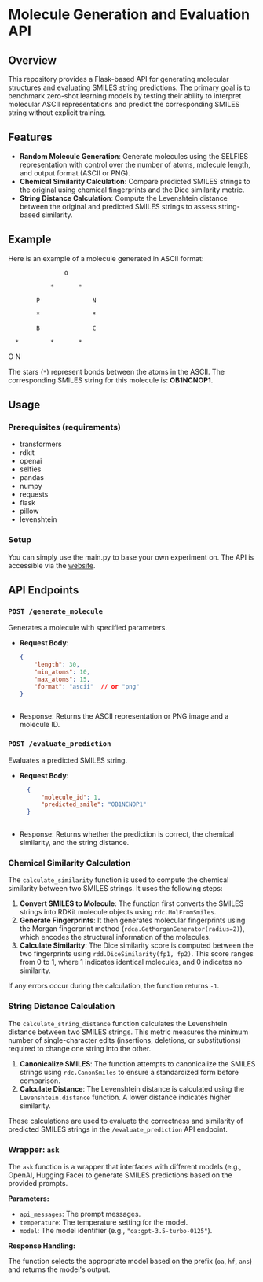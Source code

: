 # Molecule Generation and Evaluation API

## Overview

This repository provides a Flask-based API for generating molecular structures and evaluating SMILES string predictions. The primary goal is to benchmark zero-shot learning models by testing their ability to interpret molecular ASCII representations and predict the corresponding SMILES string without explicit training.

## Features

- **Random Molecule Generation**: Generate molecules using the SELFIES representation with control over the number of atoms, molecule length, and output format (ASCII or PNG).
- **Chemical Similarity Calculation**: Compare predicted SMILES strings to the original using chemical fingerprints and the Dice similarity metric.
- **String Distance Calculation**: Compute the Levenshtein distance between the original and predicted SMILES strings to assess string-based similarity.

## Example

Here is an example of a molecule generated in ASCII format:

                    O                                        
                                                             
                *       *                                    
                                                             
            P               N                                
                                                             
            *               *                                
                                                             
            B               C                                
                                                             
      *         *       *                                    
                                                             
O                   N                                        


The stars (`*`) represent bonds between the atoms in the ASCII. The corresponding SMILES string for this molecule is: **OB1NCNOP1**.

## Usage

### Prerequisites (requirements)

- transformers
- rdkit
- openai
- selfies
- pandas
- numpy
- requests
- flask
- pillow
- levenshtein

### Setup

You can simply use the main.py to base your own experiment on. The API is accessible via the [website](https://child-play.onrender.com). 
                                
## API Endpoints

### `POST /generate_molecule`

Generates a molecule with specified parameters.

- **Request Body**:
  ```json
  {
      "length": 30,
      "min_atoms": 10,
      "max_atoms": 15,
      "format": "ascii"  // or "png"
  }                            
                                                             
- Response: Returns the ASCII representation or PNG image and a molecule ID.

### `POST /evaluate_prediction`

Evaluates a predicted SMILES string.

- **Request Body**:
  ```json
    {
        "molecule_id": 1,
        "predicted_smile": "OB1NCNOP1"
    }                         
                                                             
- Response: Returns whether the prediction is correct, the chemical similarity, and the string distance.

### Chemical Similarity Calculation

The `calculate_similarity` function is used to compute the chemical similarity between two SMILES strings. It uses the following steps:

1. **Convert SMILES to Molecule**: The function first converts the SMILES strings into RDKit molecule objects using `rdc.MolFromSmiles`.
2. **Generate Fingerprints**: It then generates molecular fingerprints using the Morgan fingerprint method (`rdca.GetMorganGenerator(radius=2)`), which encodes the structural information of the molecules.
3. **Calculate Similarity**: The Dice similarity score is computed between the two fingerprints using `rdd.DiceSimilarity(fp1, fp2)`. This score ranges from 0 to 1, where 1 indicates identical molecules, and 0 indicates no similarity.

If any errors occur during the calculation, the function returns `-1`.

### String Distance Calculation

The `calculate_string_distance` function calculates the Levenshtein distance between two SMILES strings. This metric measures the minimum number of single-character edits (insertions, deletions, or substitutions) required to change one string into the other.

1. **Canonicalize SMILES**: The function attempts to canonicalize the SMILES strings using `rdc.CanonSmiles` to ensure a standardized form before comparison.
2. **Calculate Distance**: The Levenshtein distance is calculated using the `Levenshtein.distance` function. A lower distance indicates higher similarity.

These calculations are used to evaluate the correctness and similarity of predicted SMILES strings in the `/evaluate_prediction` API endpoint.

### Wrapper: `ask`

The `ask` function is a wrapper that interfaces with different models (e.g., OpenAI, Hugging Face) to generate SMILES predictions based on the provided prompts.

**Parameters:**

- `api_messages`: The prompt messages.
- `temperature`: The temperature setting for the model.
- `model`: The model identifier (e.g., `"oa:gpt-3.5-turbo-0125"`).

**Response Handling:**

The function selects the appropriate model based on the prefix (`oa`, `hf`, `ans`) and returns the model's output.                         
                                                             
                                                             
                                                             
                                                             
                                                             
                                                             
                                                             
                                                             
                                                             
                                                             
                                                             